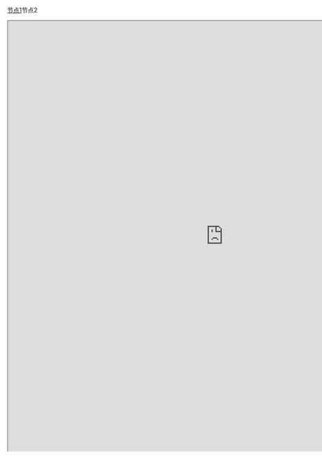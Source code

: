 [节点1](/index.md)节点2
<iframe   src="https://v3.zhelper.net/" style="width:1000px; height:1000px">   
</iframe>
